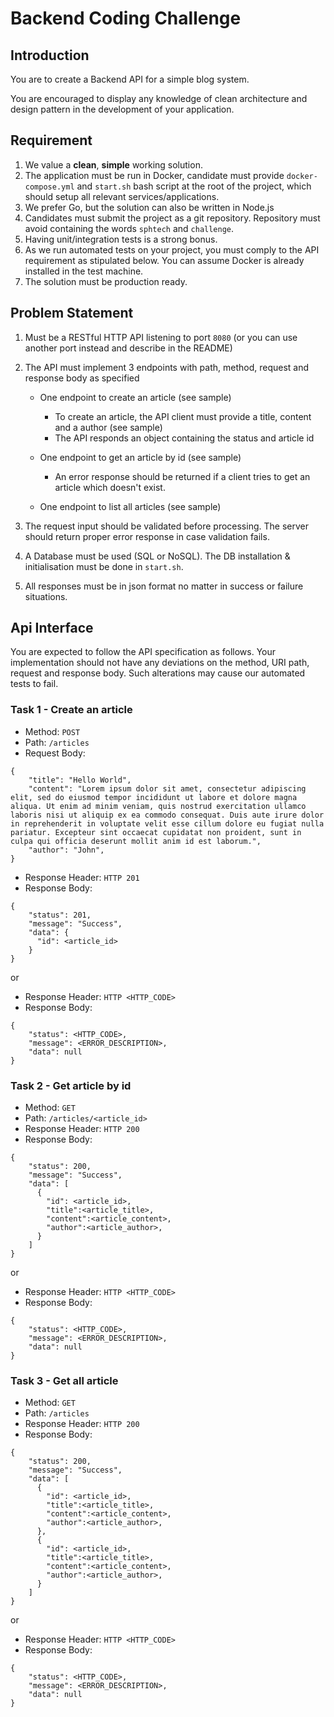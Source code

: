 # Backend Coding Challenge

## Introduction

You are to create a Backend API for a simple blog system.

You are encouraged to display any knowledge of clean architecture and design pattern in the development of your application.

## Requirement

1. We value a **clean**, **simple** working solution.
2. The application must be run in Docker, candidate must provide `docker-compose.yml` and `start.sh` bash script at the root of the project, which should setup all relevant services/applications.
3. We prefer Go, but the solution can also be written in Node.js
4. Candidates must submit the project as a git repository. Repository must avoid containing the words `sphtech` and `challenge`.
5. Having unit/integration tests is a strong bonus.
6. As we run automated tests on your project, you must comply to the API requirement as stipulated below. You can assume Docker is already installed in the test machine.
7. The solution must be production ready.

## Problem Statement

1. Must be a RESTful HTTP API listening to port `8080` (or you can use another port instead and describe in the README)
2. The API must implement 3 endpoints with path, method, request and response body as specified
    - One endpoint to create an article (see sample)
        - To create an article, the API client must provide a title, content and a author (see sample)
        - The API responds an object containing the status and article id

    - One endpoint to get an article by id (see sample)
        - An error response should be returned if a client tries to get an article which doesn't exist.

    - One endpoint to list all articles (see sample)

3. The request input should be validated before processing. The server should return proper error response in case validation fails.
4. A Database must be used (SQL or NoSQL). The DB installation & initialisation must be done in `start.sh`.
5. All responses must be in json format no matter in success or failure situations.

## Api Interface

You are expected to follow the API specification as follows. Your implementation should not have any deviations on the method, URI path, request and response body. Such alterations may cause our automated tests to fail.

### Task 1 - Create an article
- Method: `POST`
- Path: `/articles`
- Request Body:
```
{
    "title": "Hello World",
    "content": "Lorem ipsum dolor sit amet, consectetur adipiscing elit, sed do eiusmod tempor incididunt ut labore et dolore magna aliqua. Ut enim ad minim veniam, quis nostrud exercitation ullamco laboris nisi ut aliquip ex ea commodo consequat. Duis aute irure dolor in reprehenderit in voluptate velit esse cillum dolore eu fugiat nulla pariatur. Excepteur sint occaecat cupidatat non proident, sunt in culpa qui officia deserunt mollit anim id est laborum.",
    "author": "John",
}
```
- Response Header: `HTTP 201`
- Response Body:
```
{
    "status": 201,
    "message": "Success",
    "data": {
      "id": <article_id>
    }
}
```
or
- Response Header: `HTTP <HTTP_CODE>`
- Response Body:
```
{
    "status": <HTTP_CODE>,
    "message": <ERROR_DESCRIPTION>,
    "data": null
}
```

### Task 2 - Get article by id
- Method: `GET`
- Path: `/articles/<article_id>`
- Response Header: `HTTP 200`
- Response Body:
```
{
    "status": 200,
    "message": "Success",
    "data": [
      {
        "id": <article_id>,
        "title":<article_title>,
        "content":<article_content>,
        "author":<article_author>,
      }
    ]
}
```
or
- Response Header: `HTTP <HTTP_CODE>`
- Response Body:
```
{
    "status": <HTTP_CODE>,
    "message": <ERROR_DESCRIPTION>,
    "data": null
}
```

### Task 3 - Get all article
- Method: `GET`
- Path: `/articles`
- Response Header: `HTTP 200`
- Response Body:
```
{
    "status": 200,
    "message": "Success",
    "data": [
      {
        "id": <article_id>,
        "title":<article_title>,
        "content":<article_content>,
        "author":<article_author>,
      },
      {
        "id": <article_id>,
        "title":<article_title>,
        "content":<article_content>,
        "author":<article_author>,
      }
    ]
}
```
or
- Response Header: `HTTP <HTTP_CODE>`
- Response Body:
```
{
    "status": <HTTP_CODE>,
    "message": <ERROR_DESCRIPTION>,
    "data": null
}
```
